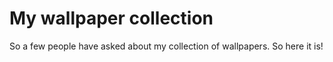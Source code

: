 # My wallpaper collection

So a few people have asked about my collection of wallpapers.  So here it is!
